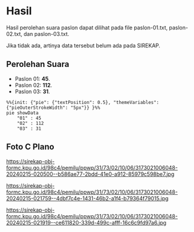 # Hasil

Hasil perolehan suara paslon dapat dilihat pada file paslon-01.txt, paslon-02.txt, dan paslon-03.txt.

Jika tidak ada, artinya data tersebut belum ada pada SIREKAP.

## Perolehan Suara

 * Paslon 01: **45**.
 * Paslon 02: **112**.
 * Paslon 03: **31**.

```mermaid
%%{init: {"pie": {"textPosition": 0.5}, "themeVariables": {"pieOuterStrokeWidth": "5px"}} }%%
pie showData
    "01" : 45
    "02" : 112
    "03" : 31
```
## Foto C Plano

https://sirekap-obj-formc.kpu.go.id/98c4/pemilu/ppwp/31/73/02/10/06/3173021006048-20240215-020500--b586ae77-2bdd-41e0-a912-85979c598be7.jpg

https://sirekap-obj-formc.kpu.go.id/98c4/pemilu/ppwp/31/73/02/10/06/3173021006048-20240215-021759--4dbf7c4e-1431-46b2-a1f4-b79364f79015.jpg

https://sirekap-obj-formc.kpu.go.id/98c4/pemilu/ppwp/31/73/02/10/06/3173021006048-20240215-021919--ce611820-339d-499c-afff-16c6c9fd97a6.jpg
